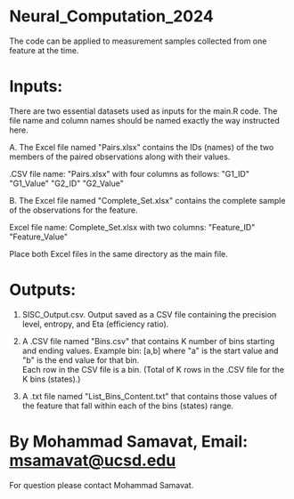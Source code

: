 # Neural_Computation_2024 

 The code can be applied to measurement samples collected from one feature at the time. 

# Inputs:

There are two essential datasets used as inputs for the main.R code. The file name and column names should be named exactly the way instructed here. 

A. The Excel file named "Pairs.xlsx" contains the IDs (names) of the two members of the paired observations along with their values.

.CSV file name: "Pairs.xlsx" with four columns as follows: "G1_ID"    "G1_Value" "G2_ID"    "G2_Value"

B. The Excel file named "Complete_Set.xlsx" contains the complete sample of the observations for the feature.

Excel file name: Complete_Set.xlsx with two columns: "Feature_ID"    "Feature_Value"

Place both Excel files in the same directory as the main file.

# Outputs:

1. SISC_Output.csv. Output saved as a CSV file containing the precision level, entropy, and Eta (efficiency ratio).

2. A .CSV file named "Bins.csv" that contains K number of bins starting and ending values. Example bin: [a,b] where "a" is the start value and "b" is the end value for that bin.  
Each row in the CSV file is a bin. (Total of K rows in the .CSV file for the K bins (states).)

3. A .txt file named "List_Bins_Content.txt" that contains those values of the feature that fall within each of the bins (states) range. 




# By Mohammad Samavat, Email: msamavat@ucsd.edu
For question please contact Mohammad Samavat. 
